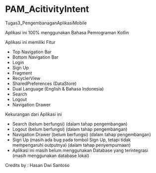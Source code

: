 # PAM_AcitivityIntent
Tugas3_PengembanaganAplikasiMobile

Aplikasi ini 100% menggunakan Bahasa Pemrograman Kotlin

Aplikasi ini memiliki Fitur
- Top Navigation Bar
- Bottom Navigation Bar
- Login
- Sign Up
- Fragment
- RecyclerView
- SharedPreferences (DataStore)
- Dual Language (English & Bahasa Indonesia)
- Search
- Logout
- Navigation Drawer

Kekurangan dari Aplikasi ini
- Search (belum berfungsi) (dalam tahap pengembangan)
- Logout (belum berfungsi) (dalam tahap pengembangan)
- Navigation Drawer (belum berfungsi) (dalam tahap pengembangan)
- Sign Up (masih ada bug pada tombol Sign Up, tetapi tidak mempengaruhi outputnya) (dalam tahap penyempurnaan)
- Aplikasi ini masih belum menggunakan Database yang terintegrasi (masih menggunakan database lokal)

Credits by : Hasan Dwi Santoso
